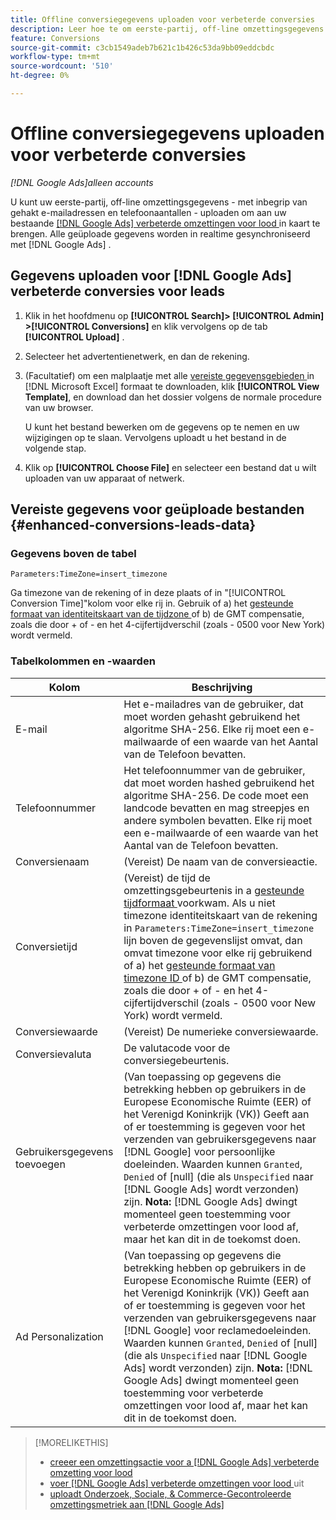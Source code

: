 ```yaml
---
title: Offline conversiegegevens uploaden voor verbeterde conversies
description: Leer hoe te om eerste-partij, off-line omzettingsgegevens aan kaart te uploaden  [!DNL Google Ads]  verbeterde omzettingen voor lood.
feature: Conversions
source-git-commit: c3cb1549adeb7b621c1b426c53da9bb09eddcbdc
workflow-type: tm+mt
source-wordcount: '510'
ht-degree: 0%

---
```


# Offline conversiegegevens uploaden voor verbeterde conversies

*[!DNL Google Ads]alleen accounts*

<!-- Tweak metadata title/description and heading -->

U kunt uw eerste-partij, off-line omzettingsgegevens - met inbegrip van gehakt e-mailadressen en telefoonaantallen - uploaden om aan uw bestaande [[!DNL Google Ads]  verbeterde omzettingen voor lood ](/help/search-social-commerce/admin/conversion-metrics/conversion-action-google.md) in kaart te brengen. Alle geüploade gegevens worden in realtime gesynchroniseerd met [!DNL Google Ads] .

## Gegevens uploaden voor [!DNL Google Ads] verbeterde conversies voor leads

1. Klik in het hoofdmenu op **[!UICONTROL Search]> [!UICONTROL Admin] >[!UICONTROL Conversions]** en klik vervolgens op de tab **[!UICONTROL Upload]** .

1. Selecteer het advertentienetwerk, en dan de rekening.

1. (Facultatief) om een malplaatje met alle [ vereiste gegevensgebieden ](#enhanced-conversions-leads-data) in [!DNL Microsoft Excel] formaat te downloaden, klik **[!UICONTROL View Template]**, en download dan het dossier volgens de normale procedure van uw browser.

   U kunt het bestand bewerken om de gegevens op te nemen en uw wijzigingen op te slaan. Vervolgens uploadt u het bestand in de volgende stap.

1. Klik op **[!UICONTROL Choose File]** en selecteer een bestand dat u wilt uploaden van uw apparaat of netwerk.

## Vereiste gegevens voor geüploade bestanden {#enhanced-conversions-leads-data}

### Gegevens boven de tabel

`Parameters:TimeZone=insert_timezone`

Ga timezone van de rekening of in deze plaats of in &quot;[!UICONTROL Conversion Time]&quot;kolom voor elke rij in. Gebruik of a) het [ gesteunde formaat van identiteitskaart van de tijdzone ](https://developers.google.com/google-ads/api/data/codes-formats#timezone_ids) of b) de GMT compensatie, zoals die door + of - en het 4-cijfertijdverschil (zoals - 0500 voor New York) wordt vermeld.

### Tabelkolommen en -waarden

| Kolom | Beschrijving |
| ------ | ----------- |
| E-mail | Het e-mailadres van de gebruiker, dat moet worden gehasht gebruikend het algoritme SHA-256. Elke rij moet een e-mailwaarde of een waarde van het Aantal van de Telefoon bevatten. |
| Telefoonnummer | Het telefoonnummer van de gebruiker, dat moet worden hashed gebruikend het algoritme SHA-256. De code moet een landcode bevatten en mag streepjes en andere symbolen bevatten. Elke rij moet een e-mailwaarde of een waarde van het Aantal van de Telefoon bevatten. |
| Conversienaam | (Vereist) De naam van de conversieactie. |
| Conversietijd | (Vereist) de tijd de omzettingsgebeurtenis in a [ gesteunde tijdformaat ](https://support.google.com/google-ads/answer/7014069#prepare_data) voorkwam. Als u niet timezone identiteitskaart van de rekening in `Parameters:TimeZone=insert_timezone` lijn boven de gegevenslijst omvat, dan omvat timezone voor elke rij gebruikend of a) het [ gesteunde formaat van timezone ID ](https://developers.google.com/google-ads/api/data/codes-formats#timezone_ids) of b) de GMT compensatie, zoals die door + of - en het 4-cijfertijdverschil (zoals - 0500 voor New York) wordt vermeld. |
| Conversiewaarde | (Vereist) De numerieke conversiewaarde. |
| Conversievaluta | De valutacode voor de conversiegebeurtenis. |
| Gebruikersgegevens toevoegen | (Van toepassing op gegevens die betrekking hebben op gebruikers in de Europese Economische Ruimte (EER) of het Verenigd Koninkrijk (VK)) Geeft aan of er toestemming is gegeven voor het verzenden van gebruikersgegevens naar [!DNL Google] voor persoonlijke doeleinden. Waarden kunnen `Granted`, `Denied` of \[null\] (die als `Unspecified` naar [!DNL Google Ads] wordt verzonden) zijn. **Nota:** [!DNL Google Ads] dwingt momenteel geen toestemming voor verbeterde omzettingen voor lood af, maar het kan dit in de toekomst doen. |
| Ad Personalization | (Van toepassing op gegevens die betrekking hebben op gebruikers in de Europese Economische Ruimte (EER) of het Verenigd Koninkrijk (VK)) Geeft aan of er toestemming is gegeven voor het verzenden van gebruikersgegevens naar [!DNL Google] voor reclamedoeleinden. Waarden kunnen `Granted`, `Denied` of \[null\] (die als `Unspecified` naar [!DNL Google Ads] wordt verzonden) zijn. **Nota:** [!DNL Google Ads] dwingt momenteel geen toestemming voor verbeterde omzettingen voor lood af, maar het kan dit in de toekomst doen. |

>[!MORELIKETHIS]
>
>* [ creeer een omzettingsactie voor a  [!DNL Google Ads]  verbeterde omzetting voor lood ](/help/search-social-commerce/admin/conversion-metrics/conversion-action-google.md)
>* [ voer  [!DNL Google Ads]  verbeterde omzettingen voor lood ](/help/search-social-commerce/campaign-management/special-workflows/google-enhanced-conversions-leads.md) uit
>* [ uploadt Onderzoek, Sociale, &amp; Commerce-Gecontroleerde omzettingsmetriek aan  [!DNL Google Ads]](/help/search-social-commerce/tools/conversion-metrics-upload-to-google.md)
